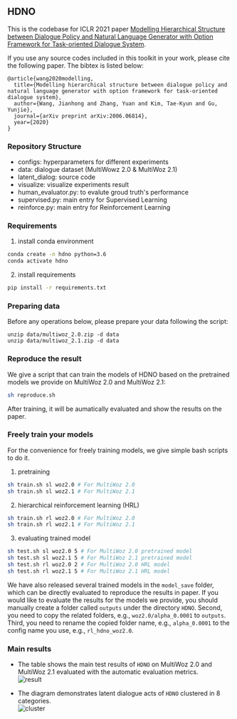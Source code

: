 
## HDNO

This is the codebase for ICLR 2021 paper [Modelling Hierarchical Structure between Dialogue Policy and Natural Language Generator with Option Framework for Task-oriented Dialogue System](https://arxiv.org/abs/2006.06814).

If you use any source codes included in this toolkit in your work, please cite the following paper. The bibtex is listed below:     
```
@article{wang2020modelling,
  title={Modelling hierarchical structure between dialogue policy and natural language generator with option framework for task-oriented dialogue system},
  author={Wang, Jianhong and Zhang, Yuan and Kim, Tae-Kyun and Gu, Yunjie},
  journal={arXiv preprint arXiv:2006.06814},
  year={2020}
}
```

### Repository Structure
* configs: hyperparameters for different experiments
* data: dialogue dataset (MultiWowz 2.0 & MultiWoz 2.1)
* latent_dialog: source code
* visualize: visualize experiments result
* human_evaluator.py: to evalute groud truth's performance
* supervised.py: main entry for Supervised Learning
* reinforce.py: main entry for Reinforcement Learning


### Requirements

1. install conda environment                                        
```bash
conda create -n hdno python=3.6
conda activate hdno
```

2.  install requirements
```bash
pip install -r requirements.txt     
```

### Preparing data
Before any operations below, please prepare your data following the script:
```
unzip data/multiwoz_2.0.zip -d data
unzip data/multiwoz_2.1.zip -d data
```

### Reproduce the result

We give a script that can train the models of HDNO based on the pretrained models we provide on MultiWoz 2.0 and MultiWoz 2.1:           
```bash
sh reproduce.sh
```

After training, it will be aumatically evaluated and show the results on the paper.

### Freely train your models
For the convenience for freely training models, we give simple bash scripts to do it.

1. pretraining
```bash
sh train.sh sl woz2.0 # For MultiWoz 2.0
sh train.sh sl woz2.1 # For MultiWoz 2.1
```

2. hierarchical reinforcement learning (HRL)
```bash
sh train.sh rl woz2.0 # For MultiWoz 2.0
sh train.sh rl woz2.1 # For MultiWoz 2.1
```

3. evaluating trained model
```bash
sh test.sh sl woz2.0 5 # For MultiWoz 2.0 pretrained model
sh test.sh sl woz2.1 5 # For MultiWoz 2.1 pretrained model
sh test.sh rl woz2.0 2 # For MultiWoz 2.0 HRL model 
sh test.sh rl woz2.1 5 # For MultiWoz 2.1 HRL model
```

We have also released several trained models in the `model_save` folder, which can be directly evaluated to reproduce the results in paper. If you would like to evaluate the results for the models we provide, you should manually create a folder called `outputs` under the directory `HDNO`. Second, you need to copy the related folders, e.g., `woz2.0/alpha_0.0001` to `outputs`. Third, you need to rename the copied folder name, e.g., `alpha_0.0001` to the config name you use, e.g., `rl_hdno_woz2.0`.

### Main results

* The table shows the main test results of `HDNO` on MultiWoz 2.0 and MultiWoz 2.1 evaluated with the automatic evaluation metrics.       
![result](https://github.com/mikezhang95/HDNO/blob/master/visualize/result.png)

* The diagram demonstrates latent dialogue acts of `HDNO` clustered in 8 categories.    
![cluster](https://github.com/mikezhang95/HDNO/blob/master/visualize/cluster.png)







